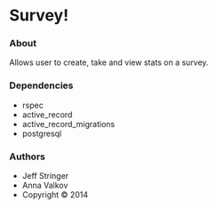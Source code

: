 Survey!
=======================

### About
Allows user to create, take and view stats on a survey.

### Dependencies
* rspec
* active_record
* active_record_migrations
* postgresql

### Authors
* Jeff Stringer
* Anna Valkov
* Copyright :copyright: 2014
